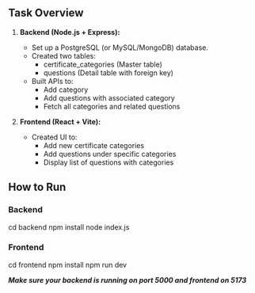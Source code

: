 

##  Task Overview

1. **Backend (Node.js + Express):**
   - Set up a PostgreSQL (or MySQL/MongoDB) database.
   - Created two tables:
     - certificate_categories (Master table)
     - questions (Detail table with foreign key)
   - Built APIs to:
     - Add category
     - Add questions with associated category
     - Fetch all categories and related questions

2. **Frontend (React + Vite):**
   - Created UI to:
     - Add new certificate categories
     - Add questions under specific categories
     - Display list of questions with categories


##  How to Run

### Backend

cd backend
npm install
node index.js

### Frontend
cd frontend
npm install
npm run dev

***Make sure your backend is running on port 5000 and frontend on 5173***
